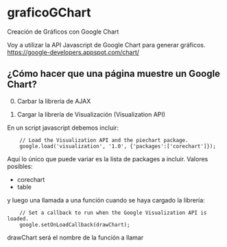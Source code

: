 graficoGChart
=============

Creación de Gráficos con Google Chart

Voy a utilizar la API Javascript de Google Chart para generar gráficos.
https://google-developers.appspot.com/chart/

¿Cómo hacer que una página muestre un Google Chart?
---------------------------------------------------
0. Carbar la librería de AJAX
<script type="text/javascript" src="https://www.google.com/jsapi"></script>

1. Cargar la librería de Visualización (Visualization API)

En un script javascript debemos incluir:

		// Load the Visualization API and the piechart package.
		google.load('visualization', '1.0', {'packages':['corechart']});

Aquí lo único que puede variar es la lista de packages a incluir. Valores posibles:
- corechart
- table

y luego una llamada a una función cuando se haya cargado la librería:


      	// Set a callback to run when the Google Visualization API is loaded.
      	google.setOnLoadCallback(drawChart);

drawChart será el nombre de la función a llamar
